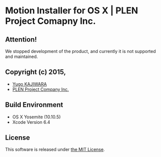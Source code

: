 Motion Installer for OS X | PLEN Project Comapny Inc.
===============================================================================

## Attention!
We stopped development of the product, and currently it is not supported and maintained.

## Copyright (c) 2015,
- [Yugo KAJIWARA](https://github.com/musubi05)
- [PLEN Project Company Inc.](http://plen.jp)

## Build Environment
- OS X Yosemite (10.10.5)
- Xcode Version 6.4

## License
This software is released under [the MIT License](http://opensource.org/licenses/mit-license.php).
